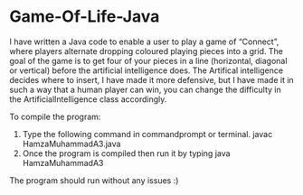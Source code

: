 # Game-Of-Life-Java

I have written a Java code to enable a user to play a game of “Connect”, where players alternate dropping coloured playing pieces into a grid. The goal of the game is to get four of your pieces in a line (horizontal, diagonal or vertical) before the artificial intelligence does.
The Artifical intelligence decides where to insert, I have made it more defensive, but I have made it in such a way that a human player can win, you can change the difficulty in the ArtificialIntelligence class accordingly.




To compile the program:
1) Type the following command in commandprompt or terminal.
	javac HamzaMuhammadA3.java
2) Once the program is compiled then run it by typing
	java HamzaMuhammadA3

The program should run without any issues :)

